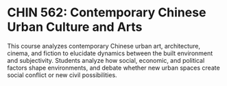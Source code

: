 # CHIN 562: Contemporary Chinese Urban Culture and Arts

This course analyzes contemporary Chinese urban art, architecture, cinema, and fiction to elucidate dynamics between the built environment and subjectivity. Students analyze how social, economic, and political factors shape environments, and debate whether new urban spaces create social conflict or new civil possibilities.